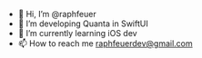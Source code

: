 - 👋 Hi, I’m @raphfeuer
- 👀 I’m developing Quanta in SwiftUI
- 🌱 I’m currently learning iOS dev
- 📫 How to reach me raphfeuerdev@gmail.com

<!---
Bits3D/Bits3D is a ✨ special ✨ repository because its `README.md` (this file) appears on your GitHub profile.
You can click the Preview link to take a look at your changes.
--->
